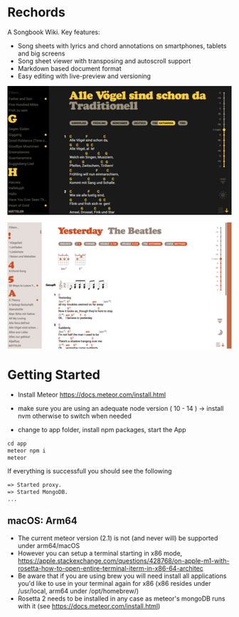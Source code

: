 # Rechords 

A Songbook Wiki. Key features:

- Song sheets with lyrics and chord annotations on smartphones, tablets and big screens
- Song sheet viewer with transposing and autoscroll support
- Markdown based document format
- Easy editing with live-preview and versioning


![Screenshot](screenshot_dark.png)

![Screenshot](screenshot_extras.png)

# Getting Started

* Install Meteor https://docs.meteor.com/install.html
* make sure you are using an adequate node version ( 10 - 14 ) -> install nvm otherwise to switch when needed

* change to app folder, install npm packages, start the App

```
cd app
meteor npm i
meteor
```
If everything is successfull you should see the following
```
=> Started proxy.
=> Started MongoDB.
...
```

## macOS: Arm64
* The current meteor version (2.1) is not (and never will) be supported under arm64/macOS
* However you can setup a terminal starting in x86 mode,  https://apple.stackexchange.com/questions/428768/on-apple-m1-with-rosetta-how-to-open-entire-terminal-iterm-in-x86-64-architec
* Be aware that if you are using brew you will need install all applications you'd like to use in your terminal again for x86 (x86 resides under /usr/local, arm64 under /opt/homebrew/)
* Rosetta 2 needs to be installed in any case as meteor's mongoDB runs with it (see https://docs.meteor.com/install.html)